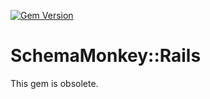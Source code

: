 [![Gem Version](https://badge.fury.io/rb/schema_monkey_rails.svg)](http://badge.fury.io/rb/schema_monkey_rails)


# SchemaMonkey::Rails

This gem is obsolete.

